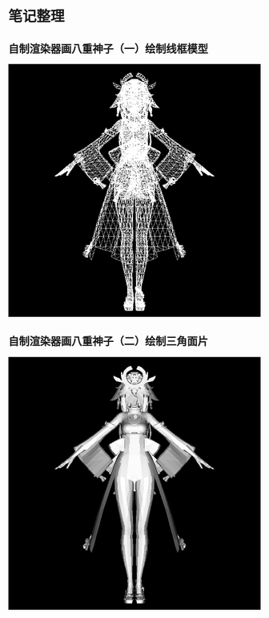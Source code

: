 # 笔记整理

## 自制渲染器画八重神子（一）绘制线框模型

![](./result/output-0.png)

## 自制渲染器画八重神子（二）绘制三角面片

![](./result/output-1.png)